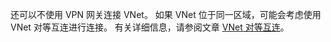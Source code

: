 还可以不使用 VPN 网关连接 VNet。 如果 VNet 位于同一区域，可能会考虑使用 VNet 对等互连进行连接。 有关详细信息，请参阅文章 [VNet 对等互连](../articles/virtual-network/virtual-network-peering-overview.md)。